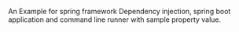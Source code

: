An Example for spring framework Dependency injection, spring boot application and command line runner with sample property value.
